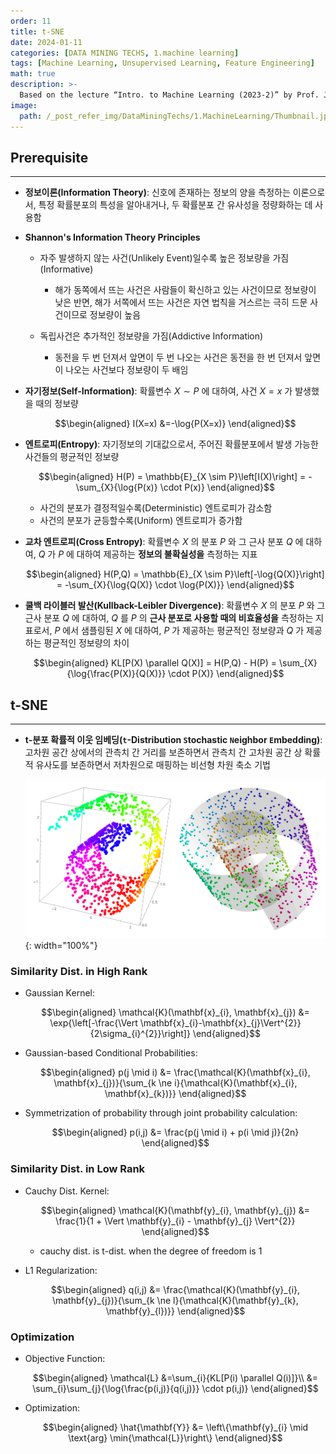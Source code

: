 ```yaml
---
order: 11
title: t-SNE
date: 2024-01-11
categories: [DATA MINING TECHS, 1.machine learning]
tags: [Machine Learning, Unsupervised Learning, Feature Engineering]
math: true
description: >-
  Based on the lecture “Intro. to Machine Learning (2023-2)” by Prof. Je Hyuk Lee, Dept. of Data Science, The Grad. School, Kookmin Univ.
image:
  path: /_post_refer_img/DataMiningTechs/1.MachineLearning/Thumbnail.jpg
---
```


## Prerequisite
-----

- **정보이론(Information Theory)**: 신호에 존재하는 정보의 양을 측정하는 이론으로서, 특정 확률분포의 특성을 알아내거나, 두 확률분포 간 유사성을 정량화하는 데 사용함

- **Shannon's Information Theory Principles**
    - 자주 발생하지 않는 사건(Unlikely Event)일수록 높은 정보량을 가짐(Informative)
        - 해가 동쪽에서 뜨는 사건은 사람들이 확신하고 있는 사건이므로 정보량이 낮은 반면, 해가 서쪽에서 뜨는 사건은 자연 법칙을 거스르는 극히 드문 사건이므로 정보량이 높음

    - 독립사건은 추가적인 정보량을 가짐(Addictive Information)
        - 동전을 두 번 던져서 앞면이 두 번 나오는 사건은 동전을 한 번 던져서 앞면이 나오는 사건보다 정보량이 두 배임

- **자기정보(Self-Information)**: 확률변수 $X \sim P$ 에 대하여, 사건 $X=x$ 가 발생했을 때의 정보량

    $$\begin{aligned}
    I(X=x)
    &=-\log{P(X=x)}
    \end{aligned}$$

- **엔트로피(Entropy)**: 자기정보의 기대값으로서, 주어진 확률분포에서 발생 가능한 사건들의 평균적인 정보량

    $$\begin{aligned}
    H(P)
    = \mathbb{E}_{X \sim P}\left[I(X)\right]
    = -\sum_{X}{\log{P(x)} \cdot P(x)}
    \end{aligned}$$

    - 사건의 분포가 결정적일수록(Deterministic) 엔트로피가 감소함
    - 사건의 분포가 균등할수록(Uniform) 엔트로피가 증가함

- **교차 엔트로피(Cross Entropy)**: 확률변수 $X$ 의 분포 $P$ 와 그 근사 분포 $Q$ 에 대하여, $Q$ 가 $P$ 에 대하여 제공하는 **정보의 불확실성을** 측정하는 지표

    $$\begin{aligned}
    H(P,Q)
    = \mathbb{E}_{X \sim P}\left[-\log{Q(X)}\right]
    = -\sum_{X}{\log{Q(X)} \cdot \log{P(X)}}
    \end{aligned}$$

- **쿨백 라이블러 발산(Kullback-Leibler Divergence)**: 확률변수 $X$ 의 분포 $P$ 와 그 근사 분포 $Q$ 에 대하여, $Q$ 를 $P$ 의 **근사 분포로 사용할 때의 비효율성을** 측정하는 지표로서, $P$ 에서 샘플링된 $X$ 에 대하여, $P$ 가 제공하는 평균적인 정보량과 $Q$ 가 제공하는 평균적인 정보량의 차이

    $$\begin{aligned}
    KL[P(X) \parallel Q(X)]
    = H(P,Q) - H(P)
    = \sum_{X}{\log{\frac{P(X)}{Q(X)}} \cdot P(X)}
    \end{aligned}$$

## t-SNE
-----

- **t-분포 확률적 이웃 임베딩(`t`-Distribution `S`tochastic `N`eighbor `E`mbedding)**: 고차원 공간 상에서의 관측치 간 거리를 보존하면서 관측치 간 고차원 공간 상 확률적 유사도를 보존하면서 저차원으로 매핑하는 비선형 차원 축소 기법

    ![01](/_post_refer_img/DataMiningTechs/1.MachineLearning/11-01.jpeg){: width="100%"}

### Similarity Dist. in High Rank

- Gaussian Kernel:

    $$\begin{aligned}
    \mathcal{K}(\mathbf{x}_{i}, \mathbf{x}_{j})
    &= \exp{\left[-\frac{\Vert \mathbf{x}_{i}-\mathbf{x}_{j}\Vert^{2}}{2\sigma_{i}^{2}}\right]}
    \end{aligned}$$

- Gaussian-based Conditional Probabilities:

    $$\begin{aligned}
    p(j \mid i)
    &= \frac{\mathcal{K}(\mathbf{x}_{i}, \mathbf{x}_{j})}{\sum_{k \ne i}{\mathcal{K}(\mathbf{x}_{i}, \mathbf{x}_{k})}}
    \end{aligned}$$

- Symmetrization of probability through joint probability calculation:

    $$\begin{aligned}
    p(i,j)
    &= \frac{p(j \mid i) + p(i \mid j)}{2n}
    \end{aligned}$$

### Similarity Dist. in Low Rank

- Cauchy Dist. Kernel:

    $$\begin{aligned}
    \mathcal{K}(\mathbf{y}_{i}, \mathbf{y}_{j})
    &= \frac{1}{1 + \Vert \mathbf{y}_{i} - \mathbf{y}_{j} \Vert^{2}}
    \end{aligned}$$

    - cauchy dist. is t-dist. when the degree of freedom is $1$

- L1 Regularization:

    $$\begin{aligned}
    q(i,j)
    &= \frac{\mathcal{K}(\mathbf{y}_{i}, \mathbf{y}_{j})}{\sum_{k \ne l}{\mathcal{K}(\mathbf{y}_{k}, \mathbf{y}_{l})}}
    \end{aligned}$$

### Optimization

- Objective Function:

    $$\begin{aligned}
    \mathcal{L}
    &=\sum_{i}{KL[P(i) \parallel Q(i)]}\\
    &= \sum_{i}\sum_{j}{\log{\frac{p(i,j)}{q(i,j)}} \cdot p(i,j)}
    \end{aligned}$$

- Optimization:

    $$\begin{aligned}
    \hat{\mathbf{Y}}
    &= \left\{\mathbf{y}_{i} \mid \text{arg} \min{\mathcal{L}}\right\}
    \end{aligned}$$